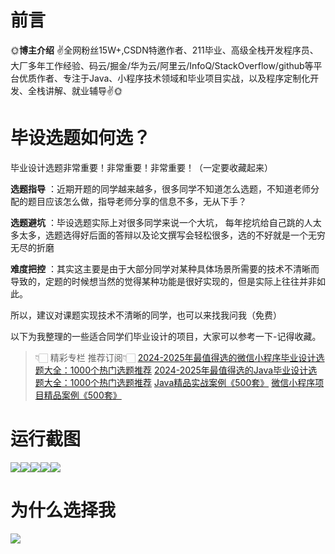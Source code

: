 # 前言

🌞**博主介绍**
✌全网粉丝15W+,CSDN特邀作者、211毕业、高级全栈开发程序员、大厂多年工作经验、码云/掘金/华为云/阿里云/InfoQ/StackOverflow/github等平台优质作者、专注于Java、小程序技术领域和毕业项目实战，以及程序定制化开发、全栈讲解、就业辅导✌🌞

# 毕设选题如何选？

毕业设计选题非常重要！非常重要！非常重要！（一定要收藏起来）

**选题指导** ：近期开题的同学越来越多，很多同学不知道怎么选题，不知道老师分配的题目应该怎么做，指导老师分享的信息不多，无从下手？

**选题避坑** ：毕设选题实际上对很多同学来说一个大坑，
每年挖坑给自己跳的人太多太多，选题选得好后面的答辩以及论文撰写会轻松很多，选的不好就是一个无穷无尽的折磨

**难度把控** ：其实这主要是由于大部分同学对某种具体场景所需要的技术不清晰而导致的，定题的时候想当然的觉得某种功能是很好实现的，但是实际上往往并非如此。

所以，建议对课题实现技术不清晰的同学，也可以来找我问我（免费）

以下为我整理的一些适合同学们毕业设计的项目，大家可以参考一下-记得收藏。

> 👇🏻 精彩专栏 推荐订阅👇🏻
> [2024-2025年最值得选的微信小程序毕业设计选题大全：1000个热门选题推荐](https://www.yuque.com/cxycsx/bve3ul)
> [2024-2025年最值得选的Java毕业设计选题大全：1000个热门选题推荐](https://www.yuque.com/cxycsx/bve3ul)
> [Java精品实战案例《500套》](https://www.yuque.com/cxycsx/bve3ul)
> [微信小程序项目精品案例《500套》](https://www.yuque.com/cxycsx/bve3ul)

# 运行截图

![](http://www.bysj52.com/uploadfile/ueditor/image/202306/%E6%AF%95%E8%AE%BEssm357%E6%99%AF%E6%B5%B7%E4%B8%AD%E5%AD%A6%E6%95%99%E5%AD%A6%E7%AE%A1%E7%90%86%E7%B3%BB%E7%BB%9F%E5%88%86%E6%9E%90%E4%B8%8E%E8%AE%BE%E8%AE%A1%E6%AF%95%E4%B8%9A%E8%AE%BE%E8%AE%A1/3.png)![](http://www.bysj52.com/uploadfile/ueditor/image/202306/%E6%AF%95%E8%AE%BEssm357%E6%99%AF%E6%B5%B7%E4%B8%AD%E5%AD%A6%E6%95%99%E5%AD%A6%E7%AE%A1%E7%90%86%E7%B3%BB%E7%BB%9F%E5%88%86%E6%9E%90%E4%B8%8E%E8%AE%BE%E8%AE%A1%E6%AF%95%E4%B8%9A%E8%AE%BE%E8%AE%A1/5.png)![](http://www.bysj52.com/uploadfile/ueditor/image/202306/%E6%AF%95%E8%AE%BEssm357%E6%99%AF%E6%B5%B7%E4%B8%AD%E5%AD%A6%E6%95%99%E5%AD%A6%E7%AE%A1%E7%90%86%E7%B3%BB%E7%BB%9F%E5%88%86%E6%9E%90%E4%B8%8E%E8%AE%BE%E8%AE%A1%E6%AF%95%E4%B8%9A%E8%AE%BE%E8%AE%A1/1.png)![](http://www.bysj52.com/uploadfile/ueditor/image/202306/%E6%AF%95%E8%AE%BEssm357%E6%99%AF%E6%B5%B7%E4%B8%AD%E5%AD%A6%E6%95%99%E5%AD%A6%E7%AE%A1%E7%90%86%E7%B3%BB%E7%BB%9F%E5%88%86%E6%9E%90%E4%B8%8E%E8%AE%BE%E8%AE%A1%E6%AF%95%E4%B8%9A%E8%AE%BE%E8%AE%A1/4.png)![](http://www.bysj52.com/uploadfile/ueditor/image/202306/%E6%AF%95%E8%AE%BEssm357%E6%99%AF%E6%B5%B7%E4%B8%AD%E5%AD%A6%E6%95%99%E5%AD%A6%E7%AE%A1%E7%90%86%E7%B3%BB%E7%BB%9F%E5%88%86%E6%9E%90%E4%B8%8E%E8%AE%BE%E8%AE%A1%E6%AF%95%E4%B8%9A%E8%AE%BE%E8%AE%A1/2.png)

# 为什么选择我

![](http://upload.cxycsx.vip/%E6%9C%AA%E5%91%BD%E5%90%8D__2024-09-06+10_52_44.jpg)

